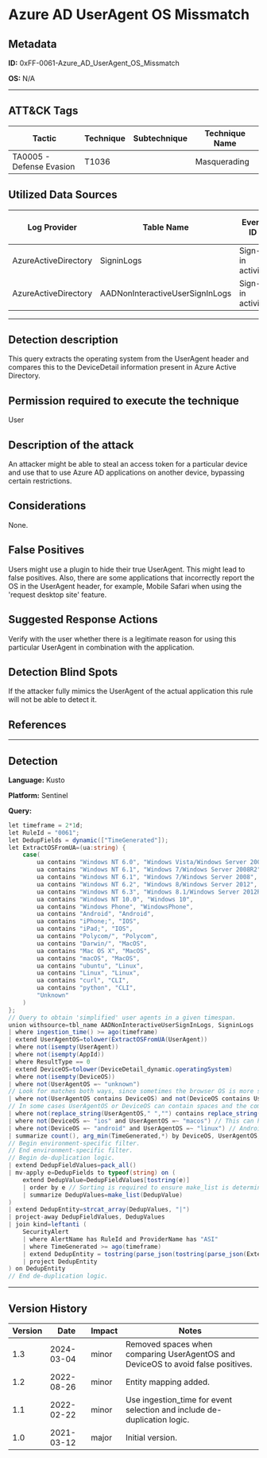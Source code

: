 # Azure AD UserAgent OS Missmatch

## Metadata
**ID:** 0xFF-0061-Azure_AD_UserAgent_OS_Missmatch

**OS:** N/A

---

## ATT&CK Tags

| Tactic | Technique | Subtechnique | Technique Name |
|---|---|---| --- |
| TA0005 - Defense Evasion | T1036 |  | Masquerading|

## Utilized Data Sources

| Log Provider | Table Name | Event ID | Event Name | ATT&CK Data Source | ATT&CK Data Component|
|---------|---------|---------|----------|---------|---------|
|AzureActiveDirectory|SigninLogs|Sign-in activity||Logon Session|Logon Session Metadata|
|AzureActiveDirectory|AADNonInteractiveUserSignInLogs|Sign-in activity||Logon Session|Logon Session Metadata|
---

## Detection description
This query extracts the operating system from the UserAgent header and compares this to the DeviceDetail information present in Azure Active Directory.



## Permission required to execute the technique
User


## Description of the attack
An attacker might be able to steal an access token for a particular device and use that to use Azure AD applications on another device, bypassing certain restrictions.


## Considerations
None.


## False Positives
Users might use a plugin to hide their true UserAgent. This might lead to false positives. Also, there are some applications that incorrectly report the OS in the UserAgent header, for example, Mobile Safari when using the 'request desktop site' feature.


## Suggested Response Actions
Verify with the user whether there is a legitimate reason for using this particular UserAgent in combination with the application.


## Detection Blind Spots
If the attacker fully mimics the UserAgent of the actual application this rule will not be able to detect it.


## References

---
## Detection

**Language:** Kusto

**Platform:** Sentinel

**Query:**
```C#
let timeframe = 2*1d;
let RuleId = "0061";
let DedupFields = dynamic(["TimeGenerated"]);
let ExtractOSFromUA=(ua:string) {
    case(
        ua contains "Windows NT 6.0", "Windows Vista/Windows Server 2008",
        ua contains "Windows NT 6.1", "Windows 7/Windows Server 2008R2",
        ua contains "Windows NT 6.1", "Windows 7/Windows Server 2008",
        ua contains "Windows NT 6.2", "Windows 8/Windows Server 2012",
        ua contains "Windows NT 6.3", "Windows 8.1/Windows Server 2012R2",
        ua contains "Windows NT 10.0", "Windows 10",
        ua contains "Windows Phone", "WindowsPhone",
        ua contains "Android", "Android",
        ua contains "iPhone;", "IOS",
        ua contains "iPad;", "IOS",
        ua contains "Polycom/", "Polycom",
        ua contains "Darwin/", "MacOS",
        ua contains "Mac OS X", "MacOS",
        ua contains "macOS", "MacOS",
        ua contains "ubuntu", "Linux",
        ua contains "Linux", "Linux",
        ua contains "curl", "CLI",
        ua contains "python", "CLI",
        "Unknown"
    )
};
// Query to obtain 'simplified' user agents in a given timespan.
union withsource=tbl_name AADNonInteractiveUserSignInLogs, SigninLogs
| where ingestion_time() >= ago(timeframe)
| extend UserAgentOS=tolower(ExtractOSFromUA(UserAgent))
| where not(isempty(UserAgent))
| where not(isempty(AppId))
| where ResultType == 0
| extend DeviceOS=tolower(DeviceDetail_dynamic.operatingSystem)
| where not(isempty(DeviceOS))
| where not(UserAgentOS =~ "unknown")
// Look for matches both ways, since sometimes the browser OS is more specific and sometimes the DeviceOS is more specific.
| where not(UserAgentOS contains DeviceOS) and not(DeviceOS contains UserAgentOS)
// In some cases UserAgentOS or DeviceOS can contain spaces and the comparison will fail. Remove spaces to avoid false positives.
| where not(replace_string(UserAgentOS," ","") contains replace_string(DeviceOS," ","")) and not(replace_string(DeviceOS," ","") contains replace_string(UserAgentOS," ",""))
| where not(DeviceOS =~ "ios" and UserAgentOS =~ "macos") // This can happen for 'request desktop site'.
| where not(DeviceOS =~ "android" and UserAgentOS =~ "linux") // Android and Linux are sometimes confused.
| summarize count(), arg_min(TimeGenerated,*) by DeviceOS, UserAgentOS, UserPrincipalName
// Begin environment-specific filter.
// End environment-specific filter.
// Begin de-duplication logic.
| extend DedupFieldValues=pack_all()
| mv-apply e=DedupFields to typeof(string) on (
    extend DedupValue=DedupFieldValues[tostring(e)]
    | order by e // Sorting is required to ensure make_list is deterministic.
    | summarize DedupValues=make_list(DedupValue)
)
| extend DedupEntity=strcat_array(DedupValues, "|")
| project-away DedupFieldValues, DedupValues
| join kind=leftanti (
    SecurityAlert
    | where AlertName has RuleId and ProviderName has "ASI"
    | where TimeGenerated >= ago(timeframe)
    | extend DedupEntity = tostring(parse_json(tostring(parse_json(ExtendedProperties)["Custom Details"])).DedupEntity[0])
    | project DedupEntity
) on DedupEntity
// End de-duplication logic.
```

---

## Version History
| Version | Date | Impact | Notes |
|---------|------|--------|------|
| 1.3  | 2024-03-04| minor | Removed spaces when comparing UserAgentOS and DeviceOS to avoid false positives. |
| 1.2  | 2022-08-26| minor | Entity mapping added. |
| 1.1  | 2022-02-22| minor | Use ingestion_time for event selection and include de-duplication logic. |
| 1.0  | 2021-03-12| major | Initial version. |